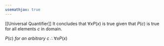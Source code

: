 ```yaml
---
usemathjax: true
---
```


[[Universal Quantifier]]
It concludes that $\forall xP(x)$ is true given that $P(c)$ is true for all elements $c$ in domain.

$P(c)\ for\ an\ arbitrary\ c$
$\therefore \forall xP(x)$